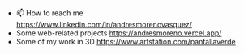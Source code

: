 - 📫 How to reach me https://www.linkedin.com/in/andresmorenovasquez/
- Some web-related projects https://andresmoreno.vercel.app/
- Some of my work in 3D https://www.artstation.com/pantallaverde

<!---
andriusmv/andriusmv is a ✨ special ✨ repository because its `README.md` (this file) appears on your GitHub profile.
You can click the Preview link to take a look at your changes.
--->
